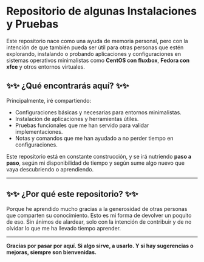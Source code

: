 # Repositorio de algunas Instalaciones y Pruebas

Este repositorio nace como una ayuda de memoria personal, pero con la intención de que también 
pueda ser útil para otras personas que estén explorando, instalando o probando aplicaciones y 
configuraciones en sistemas operativos minimalistas como **CentOS con fluxbox**, **Fedora con xfce** 
y otros entornos virtuales.


## ✨✨ ¿Qué encontrarás aquí? ✨✨

Principalmente, iré compartiendo:

- Configuraciones básicas y necesarias para entornos minimalistas.
- Instalación de aplicaciones y herramientas útiles.
- Pruebas funcionales que me han servido para validar implementaciones.
- Notas y comandos que me han ayudado a no perder tiempo en configuraciones.

Este repositorio está en constante construcción, y se irá nutriendo **paso a paso**, según mi disponibilidad 
de tiempo y según sume algo nuevo que vaya descubriendo o aprendiendo.

---

## ✨✨ ¿Por qué este repositorio? ✨✨ 

Porque he aprendido mucho gracias a la generosidad de otras personas que comparten su conocimiento. 
Esto es mi forma de devolver un poquito de eso. Sin ánimos de alardear, solo con la intención de contribuir y 
de no olvidar lo que me ha llevado tiempo aprender.

---

**Gracias por pasar por aquí. Si algo sirve, a usarlo. Y si hay sugerencias o mejoras, siempre son bienvenidas.**

